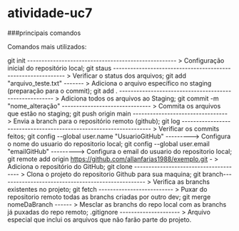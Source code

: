 # atividade-uc7

###principais comandos

Comandos mais utilizados:

git init ---------------------------------------------------- > Configuração inicial do repositório local;
git staus ------------------------------------------------------------- > Verificar o status dos arquivos;
git add "arquivo_teste.txt" ------- > Adiciona o arquivo específico no staging (preparação para o commit);
git add . ------------------------------------------------------- > Adiciona todos os arquivos ao Staging;
git commit -m "nome_alteração" ------------------------------- > Commita os arquivos que estão no staging;
git push origin main ---------------------------------> Envia a branch para o repositório remoto (github);
git log ------------------------------------------------------------------- > Verificar os commits feitos;
git config --global user.name "UsuarioGitHub" ---------> Configura o nome do usuario do repositorio local;
git config --global user.email "emailGitHub" ---------> Configura o email do usuario do repositorio local;
git remote add origin https://github.com/allanfarias1988/exemplo.git - > Adiciona o repositório do GitHub;
git clone -------------------------------------- > Clona o projeto do repositorio Github para sua maquina;
git branch--------------------------------------------------- > Verifica as branchs existentes no projeto;
git fetch -------------------------- > Puxar do repositorio remoto todas as branchs criadas por outro dev;
git merge nomeDaBranch ------ > Mesclar as branchs do repo local com as branchs já puxadas do repo remoto;
.gitignore --------------------- > Arquivo especial que inclui os arquivos que não farão parte do projeto.
